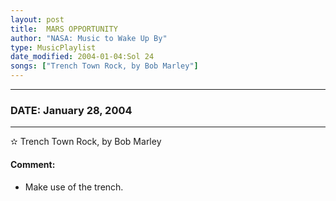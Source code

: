 ```yaml
---
layout: post
title:  MARS OPPORTUNITY
author: "NASA: Music to Wake Up By"
type: MusicPlaylist
date_modified: 2004-01-04:Sol 24
songs: ["Trench Town Rock, by Bob Marley"]
---
```


----
### DATE: January 28, 2004
----
✫ Trench Town Rock, by Bob Marley

#### Comment:
* Make use of the trench.



<br/>
<center>
	<a target="_blank"
	   href="https://twitter.com/intent/tweet?hashtags=Space,NASA,Playlist,NASAWakeupCalls,SpaceProgram&text={{ page.author}}, '{{ page.songs.first }}' {{ page.title }}, {{ page.date | date: '%B %d, %Y' }}. {{ site.url }}{{ page.url }}&via=nasawakeupcalls"><i class="fab fa-twitter" alt="Tweet this page" style="font-size: 1.3em;"></i></a>
	&nbsp; 	<i class="fas fa-user-astronaut" style="font-size: 1.5em;"></i> &nbsp;
    <a type="amzn" search="'Trench Town Rock, by Bob Marley'" category="popular music">
    <i class="fab fa-amazon" style="font-size: 1.3em;"></i></a>
</center>
